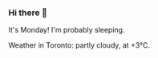 ### Hi there :wave:

It's Monday! I'm probably sleeping.

Weather in Toronto: partly cloudy, at +3°C.
